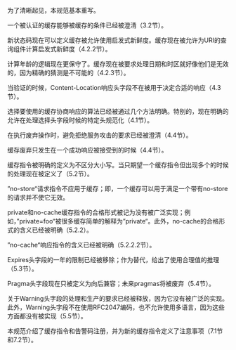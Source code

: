 为了清晰起见，本规范基本重写。

一个被认证的缓存能够被缓存的条件已经被澄清（3.2节）。

新状态码现在可以定义缓存被允许使用启发式新鲜度。缓存现在被允许为URI的查询组件计算启发式新鲜度（4.2.2节）。

计算年龄的逻辑现在更保守了。缓存现在被要求处理日期和时区就好像他们是无效的，因为精确的猜测是不可能的（4.2.3节）。

当验证的时候，Content-Location响应头字段不在被用于决定合适的响应（4.3节）。

选择要使用的缓存协商响应的算法已经被通过几个方法明确。特别的，现在明确的允许在处理选择头字段时候的特定头规范化（4.1节）。

在执行废弃操作时，避免拒绝服务攻击的要求已经被澄清（4.4节）。

缓存废弃只发生在一个成功响应被接受到的时候（4.4节）。

缓存指令被明确的定义为不区分大小写。当只期望一个缓存指令但出现多个的时候的处理现在被定义了（5.2节）。

”no-store“请求指令不应用于缓存；即，一个缓存可以用于满足一个带有no-store的请求并不使它无效。

private和no-cache缓存指令的合格形式被记为没有被广泛实现；例如，”private=foo“被很多缓存简单的解释为”private“。此外，no-cache的合格形式的含义已经被明确（5.2.2）。

”no-cache“响应指令的含义已经被明确（5.2.2.2节）。

Expires头字段的一年的限制已经被移除；作为替代，给出了使用合理值的推理（5.3节）。

Pragma头字段现在只被定义为向后兼容；未来pragmas将被废弃（5.4节）。

关于Warning头字段的处理和生产的要求已经被释放，因为它没有被广泛的实现。此外，Warning头字段不在使用RFC2047编码，也不允许使用多语言，因为这些方面都没有被实现（5.5节）。

本规范介绍了缓存指令和告警码注册，并为新的缓存指令定义了注意事项（7.1节和7.2节）。
